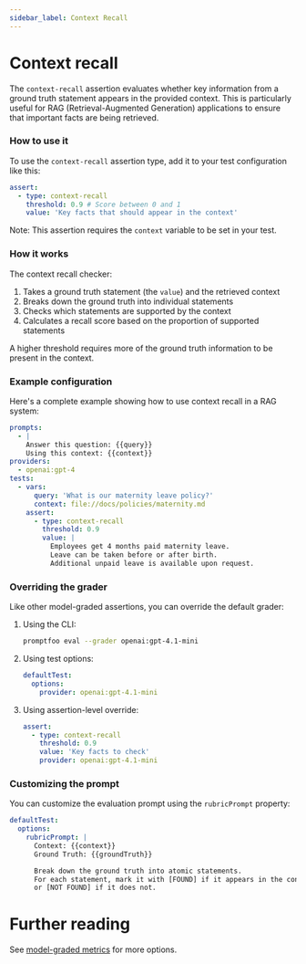 ```yaml
---
sidebar_label: Context Recall
---
```


# Context recall

The `context-recall` assertion evaluates whether key information from a ground truth statement appears in the provided context. This is particularly useful for RAG (Retrieval-Augmented Generation) applications to ensure that important facts are being retrieved.

### How to use it

To use the `context-recall` assertion type, add it to your test configuration like this:

```yaml
assert:
  - type: context-recall
    threshold: 0.9 # Score between 0 and 1
    value: 'Key facts that should appear in the context'
```

Note: This assertion requires the `context` variable to be set in your test.

### How it works

The context recall checker:

1. Takes a ground truth statement (the `value`) and the retrieved context
2. Breaks down the ground truth into individual statements
3. Checks which statements are supported by the context
4. Calculates a recall score based on the proportion of supported statements

A higher threshold requires more of the ground truth information to be present in the context.

### Example configuration

Here's a complete example showing how to use context recall in a RAG system:

```yaml
prompts:
  - |
    Answer this question: {{query}}
    Using this context: {{context}}
providers:
  - openai:gpt-4
tests:
  - vars:
      query: 'What is our maternity leave policy?'
      context: file://docs/policies/maternity.md
    assert:
      - type: context-recall
        threshold: 0.9
        value: |
          Employees get 4 months paid maternity leave.
          Leave can be taken before or after birth.
          Additional unpaid leave is available upon request.
```

### Overriding the grader

Like other model-graded assertions, you can override the default grader:

1. Using the CLI:

   ```sh
   promptfoo eval --grader openai:gpt-4.1-mini
   ```

2. Using test options:

   ```yaml
   defaultTest:
     options:
       provider: openai:gpt-4.1-mini
   ```

3. Using assertion-level override:
   ```yaml
   assert:
     - type: context-recall
       threshold: 0.9
       value: 'Key facts to check'
       provider: openai:gpt-4.1-mini
   ```

### Customizing the prompt

You can customize the evaluation prompt using the `rubricPrompt` property:

```yaml
defaultTest:
  options:
    rubricPrompt: |
      Context: {{context}}
      Ground Truth: {{groundTruth}}

      Break down the ground truth into atomic statements.
      For each statement, mark it with [FOUND] if it appears in the context,
      or [NOT FOUND] if it does not.
```

# Further reading

See [model-graded metrics](/docs/configuration/expected-outputs/model-graded) for more options.

